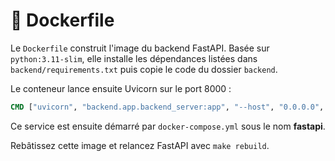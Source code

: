 # 🐋 Dockerfile

Le `Dockerfile` construit l'image du backend FastAPI. Basée sur `python:3.11-slim`,
elle installe les dépendances listées dans `backend/requirements.txt` puis copie
le code du dossier `backend`.

Le conteneur lance ensuite Uvicorn sur le port 8000 :
```Dockerfile
CMD ["uvicorn", "backend.app.backend_server:app", "--host", "0.0.0.0", "--port", "8000"]
```
Ce service est ensuite démarré par `docker-compose.yml` sous le nom **fastapi**.

Rebâtissez cette image et relancez FastAPI avec `make rebuild`.
